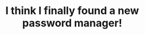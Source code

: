 ---
title: "I think I finally found a new password manager!"
description: "After watching Proton Pass development and how well they're moving, I'm heavily considering migrating to it from KeePass, here's why!"
datePublished: 2024-07-19
dateUpdated: 2024-07-19
linkForum: "https://discuss.techlore.tech/t/privacy-friendly-security-cameras-synology-did-it/9120"
linkYoutube: "https://www.youtube.com/watch?v=CLwg552vhlM"
linkdOdysee: "https://odysee.com/@techlore:3/i-think-i-finally-found-a-new-password:f"
tags: ["Techlore", "Password", "Proton"]
---